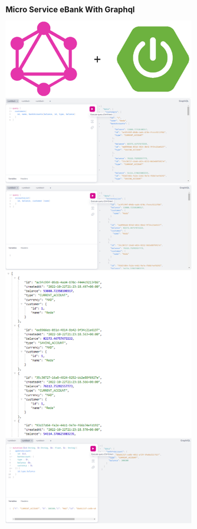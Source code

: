 <h2> Micro Service eBank With Graphql</h2>
<img src="screens/screen.png">
<img src="screens/test1.PNG">
<img src="screens/test2.PNG">
<img src="screens/test3.PNG">
<img src="screens/test4.PNG">